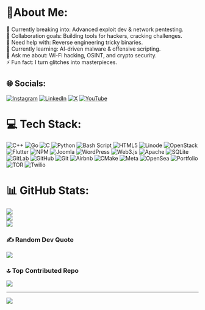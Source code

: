 # 💫**About Me:**
🖤 Currently breaking into: Advanced exploit dev & network pentesting.<br>👾 Collaboration goals: Building tools for hackers, cracking challenges.<br>🔧 Need help with: Reverse engineering tricky binaries.<br>📖 Currently learning: AI-driven malware & offensive scripting.<br>💬 Ask me about: Wi-Fi hacking, OSINT, and crypto security.<br>⚡ Fun fact: I turn glitches into masterpieces.


## 🌐 Socials:
[![Instagram](https://img.shields.io/badge/Instagram-%23E4405F.svg?logo=Instagram&logoColor=white)](https://instagram.com/4rti7t) 
[![LinkedIn](https://img.shields.io/badge/LinkedIn-%230077B5.svg?logo=linkedin&logoColor=white)](https://linkedin.com/in/4rti7t) 
[![X](https://img.shields.io/badge/X-black.svg?logo=X&logoColor=white)](https://x.com/4rti7t) 
[![YouTube](https://img.shields.io/badge/YouTube-%23FF0000.svg?logo=YouTube&logoColor=white)](https://youtube.com/@https://www.youtube.com/@4rti7t) 

# 💻 Tech Stack:
![C++](https://img.shields.io/badge/c++-%2300599C.svg?style=for-the-badge&logo=c%2B%2B&logoColor=white) ![Go](https://img.shields.io/badge/go-%2300ADD8.svg?style=for-the-badge&logo=go&logoColor=white) ![C](https://img.shields.io/badge/c-%2300599C.svg?style=for-the-badge&logo=c&logoColor=white) ![Python](https://img.shields.io/badge/python-3670A0?style=for-the-badge&logo=python&logoColor=ffdd54) ![Bash Script](https://img.shields.io/badge/bash_script-%23121011.svg?style=for-the-badge&logo=gnu-bash&logoColor=white) ![HTML5](https://img.shields.io/badge/html5-%23E34F26.svg?style=for-the-badge&logo=html5&logoColor=white) ![Linode](https://img.shields.io/badge/linode-00A95C?style=for-the-badge&logo=linode&logoColor=white) ![OpenStack](https://img.shields.io/badge/Openstack-%23f01742.svg?style=for-the-badge&logo=openstack&logoColor=white) ![Flutter](https://img.shields.io/badge/Flutter-%2302569B.svg?style=for-the-badge&logo=Flutter&logoColor=white) ![NPM](https://img.shields.io/badge/NPM-%23CB3837.svg?style=for-the-badge&logo=npm&logoColor=white) ![Joomla](https://img.shields.io/badge/joomla-%235091CD.svg?style=for-the-badge&logo=joomla&logoColor=white) ![WordPress](https://img.shields.io/badge/WordPress-%23117AC9.svg?style=for-the-badge&logo=WordPress&logoColor=white) ![Web3.js](https://img.shields.io/badge/web3.js-F16822?style=for-the-badge&logo=web3.js&logoColor=white) ![Apache](https://img.shields.io/badge/apache-%23D42029.svg?style=for-the-badge&logo=apache&logoColor=white) ![SQLite](https://img.shields.io/badge/sqlite-%2307405e.svg?style=for-the-badge&logo=sqlite&logoColor=white) ![GitLab](https://img.shields.io/badge/gitlab-%23181717.svg?style=for-the-badge&logo=gitlab&logoColor=white) ![GitHub](https://img.shields.io/badge/github-%23121011.svg?style=for-the-badge&logo=github&logoColor=white) ![Git](https://img.shields.io/badge/git-%23F05033.svg?style=for-the-badge&logo=git&logoColor=white) ![Airbnb](https://img.shields.io/badge/Airbnb-%23ff5a5f.svg?style=for-the-badge&logo=Airbnb&logoColor=white) ![CMake](https://img.shields.io/badge/CMake-%23008FBA.svg?style=for-the-badge&logo=cmake&logoColor=white) ![Meta](https://img.shields.io/badge/Meta-%230467DF.svg?style=for-the-badge&logo=Meta&logoColor=white) ![OpenSea](https://img.shields.io/badge/OpenSea-%232081E2.svg?style=for-the-badge&logo=opensea&logoColor=white) ![Portfolio](https://img.shields.io/badge/Portfolio-%23000000.svg?style=for-the-badge&logo=firefox&logoColor=#FF7139) ![TOR](https://img.shields.io/badge/tor-%237E4798.svg?style=for-the-badge&logo=tor-project&logoColor=white) ![Twilio](https://img.shields.io/badge/Twilio-F22F46?style=for-the-badge&logo=Twilio&logoColor=white)
# 📊 GitHub Stats:
![](https://github-readme-stats.vercel.app/api?username=4RTI7T&theme=dark&hide_border=false&include_all_commits=true&count_private=true)<br/>
![](https://github-readme-streak-stats.herokuapp.com/?user=4RTI7T&theme=dark&hide_border=false)<br/>
![](https://github-readme-stats.vercel.app/api/top-langs/?username=4RTI7T&theme=dark&hide_border=false&include_all_commits=true&count_private=true&layout=compact)

### ✍️ Random Dev Quote
![](https://quotes-github-readme.vercel.app/api?type=horizontal&theme=dark)

### 🔝 Top Contributed Repo
![](https://github-contributor-stats.vercel.app/api?username=4RTI7T&limit=5&theme=dark&combine_all_yearly_contributions=true)


---
[![](https://visitcount.itsvg.in/api?id=4rti7t&icon=0&color=0)](https://visitcount.itsvg.in)

<!-- Proudly created with GPRM ( https://gprm.itsvg.in ) -->
